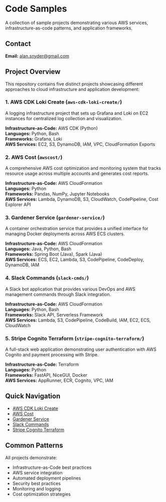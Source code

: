 # Code Samples

A collection of sample projects demonstrating various AWS services, infrastructure-as-code patterns, and application frameworks.

## Contact

**Email:** alan.snyder@gmail.com

## Project Overview

This repository contains five distinct projects showcasing different approaches to cloud infrastructure and application development:

### 1. **AWS CDK Loki Create** (`aws-cdk-loki-create/`)
A logging infrastructure project that sets up Grafana and Loki on EC2 instances for centralized log collection and visualization.

**Infrastructure-as-Code:** AWS CDK (Python)  
**Languages:** Python, Bash  
**Frameworks:** Grafana, Loki  
**AWS Services:** EC2, S3, DynamoDB, IAM, VPC, CloudFormation Exports

### 2. **AWS Cost** (`awscost/`)
A comprehensive AWS cost optimization and monitoring system that tracks resource usage across multiple accounts and generates cost reports.

**Infrastructure-as-Code:** AWS CloudFormation  
**Languages:** Python  
**Frameworks:** Pandas, NumPy, Jupyter Notebooks  
**AWS Services:** Lambda, DynamoDB, S3, CloudWatch, CodePipeline, Cost Explorer API

### 3. **Gardener Service** (`gardener-service/`)
A container orchestration service that provides a unified interface for managing Docker deployments across AWS ECS clusters.

**Infrastructure-as-Code:** AWS CloudFormation  
**Languages:** Java, Python, Bash  
**Frameworks:** Spring Boot (Java), Spark (Java)  
**AWS Services:** ECS, EC2, Lambda, S3, CodePipeline, CodeDeploy, DynamoDB, IAM

### 4. **Slack Commands** (`slack-cmds/`)
A Slack bot application that provides various DevOps and AWS management commands through Slack integration.

**Infrastructure-as-Code:** AWS CloudFormation  
**Languages:** Python, Bash  
**Frameworks:** Slack API, Serverless Framework  
**AWS Services:** Lambda, S3, CodePipeline, CodeBuild, IAM, EC2, ECS, CloudWatch

### 5. **Stripe Cognito Terraform** (`stripe-cognito-terraform/`)
A full-stack web application demonstrating user authentication with AWS Cognito and payment processing with Stripe.

**Infrastructure-as-Code:** Terraform  
**Languages:** Python  
**Frameworks:** FastAPI, NiceGUI, Docker  
**AWS Services:** AppRunner, ECR, Cognito, VPC, IAM

## Quick Navigation

- [AWS CDK Loki Create](./aws-cdk-loki-create/ec2-loki/README.md)
- [AWS Cost](./awscost/awscost/README.md)
- [Gardener Service](./gardener-service/gardener-service/README.md)
- [Slack Commands](./slack-cmds/cti-slackbud/README.md)
- [Stripe Cognito Terraform](./stripe-cognito-terraform/stripe-test-env/README.md)

## Common Patterns

All projects demonstrate:
- Infrastructure-as-Code best practices
- AWS service integration
- Automated deployment pipelines
- Security best practices
- Monitoring and logging
- Cost optimization strategies
